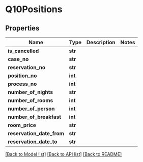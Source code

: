 # Q10Positions

## Properties
Name | Type | Description | Notes
------------ | ------------- | ------------- | -------------
**is_cancelled** | **str** |  | 
**case_no** | **str** |  | 
**reservation_no** | **str** |  | 
**position_no** | **int** |  | 
**process_no** | **int** |  | 
**number_of_nights** | **str** |  | 
**number_of_rooms** | **int** |  | 
**number_of_person** | **int** |  | 
**number_of_breakfast** | **int** |  | 
**room_price** | **str** |  | 
**reservation_date_from** | **str** |  | 
**reservation_date_to** | **str** |  | 

[[Back to Model list]](../README.md#documentation-for-models) [[Back to API list]](../README.md#documentation-for-api-endpoints) [[Back to README]](../README.md)

